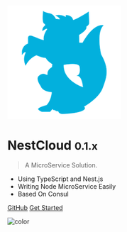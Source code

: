 <!-- _coverpage.md -->

![logo](_media/nestcloud.png)

# NestCloud <small>0.1.x</small>

> A MicroService Solution.

- Using TypeScript and Nest.js
- Writing Node MicroService Easily
- Based On Consul

[GitHub](https://github.com/nest-cloud)
[Get Started](#/zh-cn/nest)

<!-- background color -->

![color](#fff)
